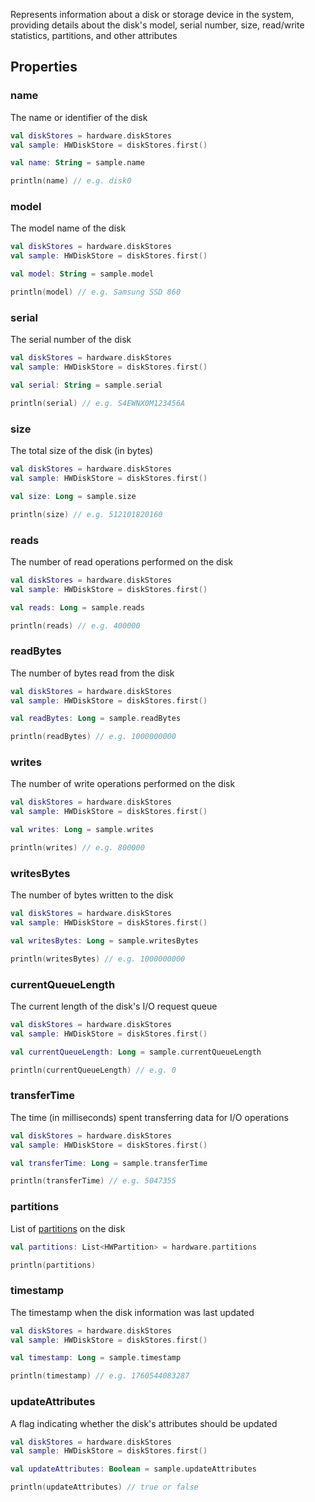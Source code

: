 Represents information about a disk or storage device in the system, providing details about the disk's model, serial number,
size, read/write statistics, partitions, and other attributes

## Properties

### name

The name or identifier of the disk

```kotlin
val diskStores = hardware.diskStores
val sample: HWDiskStore = diskStores.first()

val name: String = sample.name

println(name) // e.g. disk0
```

### model

The model name of the disk

```kotlin
val diskStores = hardware.diskStores
val sample: HWDiskStore = diskStores.first()

val model: String = sample.model

println(model) // e.g. Samsung SSD 860
```

### serial

The serial number of the disk

```kotlin
val diskStores = hardware.diskStores
val sample: HWDiskStore = diskStores.first()

val serial: String = sample.serial

println(serial) // e.g. S4EWNX0M123456A
```

### size

The total size of the disk (in bytes)

```kotlin
val diskStores = hardware.diskStores
val sample: HWDiskStore = diskStores.first()

val size: Long = sample.size

println(size) // e.g. 512101820160
```

### reads

The number of read operations performed on the disk

```kotlin
val diskStores = hardware.diskStores
val sample: HWDiskStore = diskStores.first()

val reads: Long = sample.reads

println(reads) // e.g. 400000
```

### readBytes

The number of bytes read from the disk

```kotlin
val diskStores = hardware.diskStores
val sample: HWDiskStore = diskStores.first()

val readBytes: Long = sample.readBytes

println(readBytes) // e.g. 1000000000
```

### writes

The number of write operations performed on the disk

```kotlin
val diskStores = hardware.diskStores
val sample: HWDiskStore = diskStores.first()

val writes: Long = sample.writes

println(writes) // e.g. 800000
```

### writesBytes

The number of bytes written to the disk

```kotlin
val diskStores = hardware.diskStores
val sample: HWDiskStore = diskStores.first()

val writesBytes: Long = sample.writesBytes

println(writesBytes) // e.g. 1000000000
```

### currentQueueLength

The current length of the disk's I/O request queue

```kotlin
val diskStores = hardware.diskStores
val sample: HWDiskStore = diskStores.first()

val currentQueueLength: Long = sample.currentQueueLength

println(currentQueueLength) // e.g. 0
```

### transferTime

The time (in milliseconds) spent transferring data for I/O operations

```kotlin
val diskStores = hardware.diskStores
val sample: HWDiskStore = diskStores.first()

val transferTime: Long = sample.transferTime

println(transferTime) // e.g. 5047355
```

### partitions

List of [partitions](hw_partition.md) on the disk

```kotlin
val partitions: List<HWPartition> = hardware.partitions

println(partitions)
```

### timestamp

The timestamp when the disk information was last updated

```kotlin
val diskStores = hardware.diskStores
val sample: HWDiskStore = diskStores.first()

val timestamp: Long = sample.timestamp

println(timestamp) // e.g. 1760544083287
```

### updateAttributes

A flag indicating whether the disk's attributes should be updated

```kotlin
val diskStores = hardware.diskStores
val sample: HWDiskStore = diskStores.first()

val updateAttributes: Boolean = sample.updateAttributes

println(updateAttributes) // true or false
```